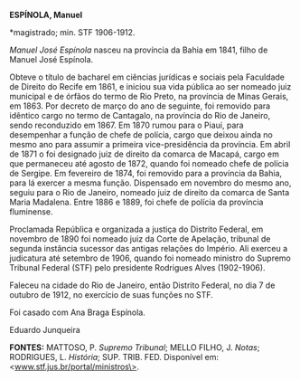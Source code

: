 **ESPÍNOLA, Manuel**

\*magistrado; min. STF 1906-1912.

*Manuel José Espínola* nasceu na província da Bahia em 1841, filho de
Manuel José Espínola.

Obteve o título de bacharel em ciências jurídicas e sociais pela
Faculdade de Direito do Recife em 1861, e iniciou sua vida pública ao
ser nomeado juiz municipal e de órfãos do termo de Rio Preto, na
província de Minas Gerais, em 1863. Por decreto de março do ano de
seguinte, foi removido para idêntico cargo no termo de Cantagalo, na
província do Rio de Janeiro, sendo reconduzido em 1867. Em 1870 rumou
para o Piauí, para desempenhar a função de chefe de polícia, cargo que
deixou ainda no mesmo ano para assumir a primeira vice-presidência da
província. Em abril de 1871 o foi designado juiz de direito da comarca
de Macapá, cargo em que permaneceu até agosto de 1872, quando foi
nomeado chefe de polícia de Sergipe. Em fevereiro de 1874, foi removido
para a província da Bahia, para lá exercer a mesma função. Dispensado em
novembro do mesmo ano, seguiu para o Rio de Janeiro, nomeado juiz de
direito da comarca de Santa Maria Madalena. Entre 1886 e 1889, foi chefe
de polícia da província fluminense.

Proclamada República e organizada a justiça do Distrito Federal, em
novembro de 1890 foi nomeado juiz da Corte de Apelação, tribunal de
segunda instância sucessor das antigas relações do Império. Ali exerceu
a judicatura até setembro de 1906, quando foi nomeado ministro do
Supremo Tribunal Federal (STF) pelo presidente Rodrigues Alves
(1902-1906).

Faleceu na cidade do Rio de Janeiro, então Distrito Federal, no dia 7 de
outubro de 1912, no exercício de suas funções no STF.

Foi casado com Ana Braga Espínola.

Eduardo Junqueira

**FONTES:** MATTOSO, P. *Supremo Tribunal*; MELLO FILHO, J. *Notas*;
RODRIGUES, L. *História*; SUP. TRIB. FED. Disponível em:
\<www.stf.jus.br/portal/ministros\>.
